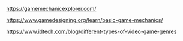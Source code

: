 https://gamemechanicexplorer.com/ 

https://www.gamedesigning.org/learn/basic-game-mechanics/

https://www.idtech.com/blog/different-types-of-video-game-genres

